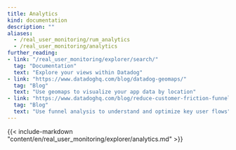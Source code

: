 ```yaml
---
title: Analytics
kind: documentation
description: ""
aliases:
  - /real_user_monitoring/rum_analytics
  - /real_user_monitoring/analytics
further_reading:
- link: "/real_user_monitoring/explorer/search/"
  tag: "Documentation"
  text: "Explore your views within Datadog"
- link: "https://www.datadoghq.com/blog/datadog-geomaps/"
  tag: "Blog"
  text: "Use geomaps to visualize your app data by location"
- link: "https://www.datadoghq.com/blog/reduce-customer-friction-funnel-analysis/"
  tag: "Blog"
  text: "Use funnel analysis to understand and optimize key user flows"
---
```


{{< include-markdown "content/en/real_user_monitoring/explorer/analytics.md" >}}
